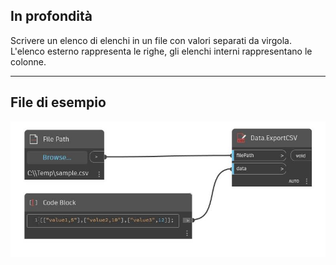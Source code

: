 ## In profondità
Scrivere un elenco di elenchi in un file con valori separati da virgola. L'elenco esterno rappresenta le righe, gli elenchi interni rappresentano le colonne.
___
## File di esempio

![ExportCSV](./DSOffice.Data.ExportCSV_img.jpg)

